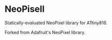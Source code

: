 # NeoPisell

Statically-evaluated NeoPixel library for ATtiny816.

Forked from Adafruit's NeoPixel library.
